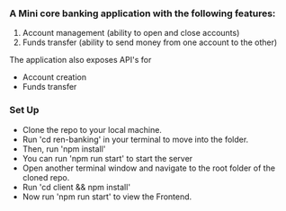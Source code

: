 ### A Mini core banking application with the following features:

1. Account management (ability to open and close accounts)
2. Funds transfer (ability to send money from one account to the other)

The application also exposes API's for
- Account creation
- Funds transfer

### Set Up
- Clone the repo to your local machine.
- Run 'cd ren-banking' in your terminal to move into the folder.
- Then, run 'npm install'
- You can run 'npm run start' to start the server
- Open another terminal window and navigate to the root folder of the cloned repo.
- Run 'cd client && npm install'
- Now run 'npm run start' to view the Frontend.

